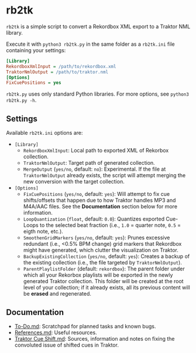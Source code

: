 # rb2tk

`rb2tk` is a simple script to convert a Rekordbox XML export to a Traktor NML library. 

Execute it with `python3 rb2tk.py` in the same folder as a `rb2tk.ini` file containing your settings:

```ini
[Library]
RekordboxXmlInput = /path/to/rekordbox.xml
TraktorNmlOutput = /path/to/traktor.nml
[Options]
FixCuePositions = yes
```

`rb2tk.py` uses only standard Python libraries. For more options, see `python3 rb2tk.py -h`. 

## Settings

Available `rb2tk.ini` options are:
- `[Library]`
  - `RekordboxXmlInput`: Local path to exported XML of Rekorbox collection.
  - `TraktorNmlOutput`: Target path of generated collection.
  - `MergeOutput` (`yes/no`, default: `no`): Experimental. If the file at `TraktorNmlOutput` already exists, the script will attempt merging the new conversion with the target collection. 
- `[Options]`
  - `FixCuePositions` (`yes/no`, default: `yes`): Will attempt to fix cue shifts/offsets that happen due to how Traktor handles MP3 and M4A/AAC files. See the **Documentation** section below for more information.
  - `LoopQuantization` (`float`, default: `0.0`): Quantizes exported Cue-Loops to the selected beat fraction (i.e., `1.0` = quarter note, `0.5` = eigth note, etc.).
  - `SmoothenGridMarkers` (`yes/no`, default: `yes`): Prunes excessive redundant (i.e., <0.5% BPM change) grid markers that Rekordbox might have generated, which clutter the visualization on Traktor.
  - `BackupExistingCollection` (`yes/no`, default: `yes`): Creates a backup of the existing collection (i.e., the file targeted by `TraktorNmlOutput`). 
  - `ParentPlaylistFolder` (default: `rekordbox`): The parent folder under which all your Rekorbox playlists will be exported in the newly generated Traktor collection. This folder will be created at the root level of your collection; if it already exists, all its previous content will be **erased** and regenerated.

## Documentation

- [To-Do.md](doc/To-Do.md): Scratchpad for planned tasks and known bugs.
- [References.md](doc/References.md): Useful resources.
- [Traktor Cue Shift.md](doc/Traktor%20Cue%20Shift.md): Sources, information and notes on fixing the convoluted issue of shifted cues in Traktor.